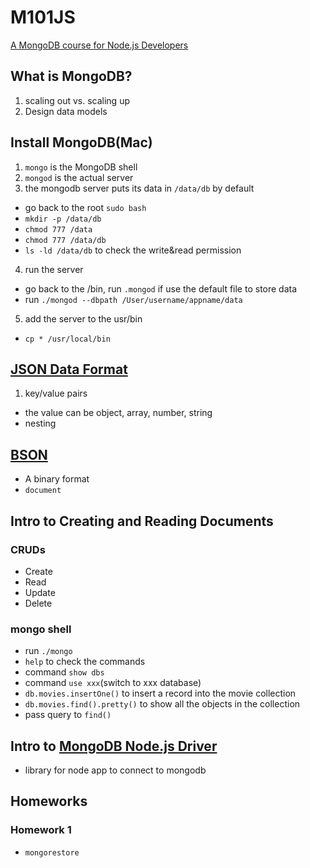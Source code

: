 # M101JS
[A MongoDB course for Node.js Developers](https://university.mongodb.com/courses/M101JS/about)

## What is MongoDB?
1. scaling out vs. scaling up
2. Design data models

## Install MongoDB(Mac)
1. `mongo` is the MongoDB shell
2. `mongod` is the actual server
3. the mongodb server puts its data in `/data/db` by default
  - go back to the root `sudo bash`
  - `mkdir -p /data/db`
  - `chmod 777 /data`
  - `chmod 777 /data/db`
  - `ls -ld /data/db` to check the write&read permission
4. run the server
  - go back to the /bin, run `.mongod` if use the default file to store data
  - run `./mongod --dbpath /User/username/appname/data`
5. add the server to the usr/bin
  - `cp * /usr/local/bin`

## [JSON Data Format](http://www.json.org/)
1. key/value pairs
  - the value can be object, array, number, string
  - nesting

## [BSON](http://bsonspec.org/)
- A binary format
- `document`

## Intro to Creating and Reading Documents
### CRUDs
 - Create
 - Read
 - Update
 - Delete
### mongo shell
- run `./mongo`
- `help` to check the commands
- command `show dbs`
- command `use xxx`(switch to xxx database)
- `db.movies.insertOne()` to insert a record into the movie collection
- `db.movies.find().pretty()` to show all the objects in the collection
- pass query to `find()`

## Intro to [MongoDB Node.js Driver](https://mongodb.github.io/node-mongodb-native/)
- library for node app to connect to mongodb

## Homeworks
### Homework 1
- `mongorestore`
